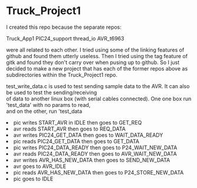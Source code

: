 <h1>Truck_Project1</h1>

I created this repo because the separate repos:

Truck_App1
PIC24_support
thread_io
AVR_t6963

were all related to each other. I tried using some of the linking features of github and found them utterly useless.
Then I tried using the tag feature of gitk and found they don't carry over when pusing up to github. So I just
decided to make a new project that has each of the former repos above as subdirectories within the Truck_Project1
repo.

test_write_data.c is used to test sending sample data to the AVR. It can also be used to test the sending/receiving<br />
of data to another linux box (with serial cables connected). One one box run 'test_data' with no params to read,<br />
and on the other, run 'test_data <iters> <starting rpm value> <starting value for all others><br />
<li>pic writes START_AVR in IDLE then goes to GET_REQ</li>
<li>avr reads START_AVR then goes to REQ_DATA</li>
<li>avr writes PIC24_GET_DATA then goes to WAIT_DATA_READY</li>
<li>pic reads PIC24_GET_DATA then goes to GET_DATA</li>
<li>pic writes PIC24_DATA_READY then goes to P24_WAIT_NEW_DATA</li>
<li>avr reads PIC24_DATA_READY then goes to AVR_WAIT_NEW_DATA</li>
<li>avr writes AVR_HAS_NEW_DATA then goes to SEND_NEW_DATA</li>
<li>avr goes to AVR_IDLE</li>
<li>pic reads AVR_HAS_NEW_DATA then goes to P24_STORE_NEW_DATA</li>
<li>pic goes to IDLE</li>
